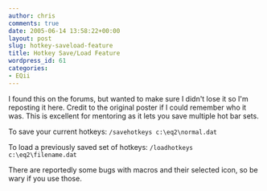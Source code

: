 ```yaml
---
author: chris
comments: true
date: 2005-06-14 13:58:22+00:00
layout: post
slug: hotkey-saveload-feature
title: Hotkey Save/Load Feature
wordpress_id: 61
categories:
- EQii
---
```


I found this on the forums, but wanted to make sure I didn't lose it so I'm reposting it here. Credit to the original poster if I could remember who it was. This is excellent for mentoring as it lets you save multiple hot bar sets.

To save your current hotkeys:
`/savehotkeys c:\eq2\normal.dat`

To load a previously saved set of hotkeys:
`/loadhotkeys c:\eq2\filename.dat`

There are reportedly some bugs with macros and their selected icon, so be wary if you use those.

